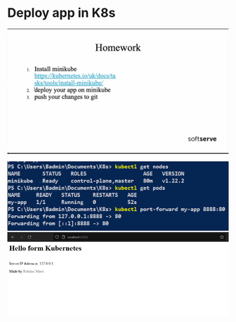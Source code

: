 # Deploy app in K8s

![homework](../Task_3/photo5447290963090322713.jpg)

![done_scr](../Task_3/console1.png)
![done_scr](../Task_3/localhost.png)
